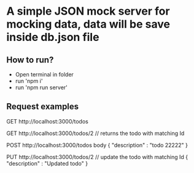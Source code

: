 # A simple JSON mock server for mocking data, data will be save inside db.json file

## How to run? 

- Open terminal in folder
- run 'npm i'
- run 'npm run server'

## Request examples

GET http://localhost:3000/todos

GET http://localhost:3000/todos/2  // returns the todo with matching Id

POST http://localhost:3000/todos
body
{
    "description" : "todo 22222"
}

PUT http://localhost:3000/todos/2 // update the todo with matching Id
{
    "description" : "Updated todo"
}

